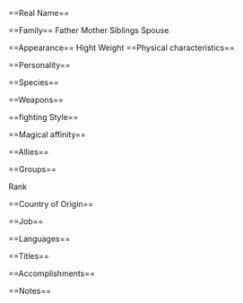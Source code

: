 ==Real Name==

==Family==
Father
Mother
Siblings
Spouse

==Appearance==
Hight
Weight
==Physical characteristics==

==Personality==

==Species==

==Weapons==

==fighting Style==

==Magical affinity==

==Allies==

==Groups==

Rank

==Country of Origin==

==Job==

==Languages==

==Titles==

==Accomplishments==

==Notes==